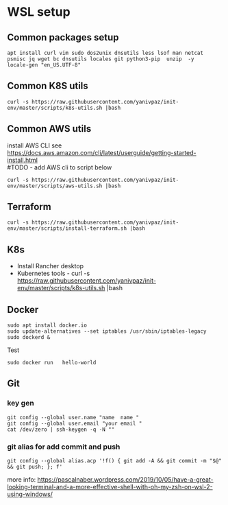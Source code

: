 # WSL setup

## Common packages setup
```
apt install curl vim sudo dos2unix dnsutils less lsof man netcat psmisc jq wget bc dnsutils locales git python3-pip  unzip  -y
locale-gen "en_US.UTF-8"
```

## Common K8S utils 
```
curl -s https://raw.githubusercontent.com/yanivpaz/init-env/master/scripts/k8s-utils.sh |bash
```
## Common AWS utils 


install AWS CLI  see https://docs.aws.amazon.com/cli/latest/userguide/getting-started-install.html  
#TODO - add AWS cli to script below

```
curl -s https://raw.githubusercontent.com/yanivpaz/init-env/master/scripts/aws-utils.sh |bash
```

## Terraform 
```
curl -s https://raw.githubusercontent.com/yanivpaz/init-env/master/scripts/install-terraform.sh |bash
```

## K8s
* Install  Rancher desktop 
* Kubernetes tools - curl -s https://raw.githubusercontent.com/yanivpaz/init-env/master/scripts/k8s-utils.sh |bash



## Docker  
```
sudo apt install docker.io
sudo update-alternatives --set iptables /usr/sbin/iptables-legacy
sudo dockerd &
```

Test 
```
sudo docker run   hello-world
```


## Git 
### key gen 
```
git config --global user.name "name  name "
git config --global user.email "your email "
cat /dev/zero | ssh-keygen -q -N ""
```

### git alias for add commit and push
```
git config --global alias.acp '!f() { git add -A && git commit -m "$@" && git push; }; f'
```
more info:
https://pascalnaber.wordpress.com/2019/10/05/have-a-great-looking-terminal-and-a-more-effective-shell-with-oh-my-zsh-on-wsl-2-using-windows/  


